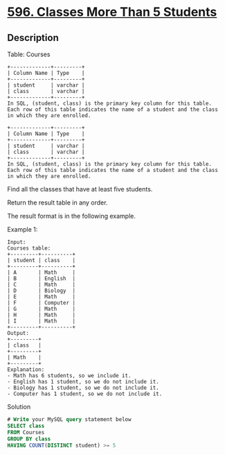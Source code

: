 # [596. Classes More Than 5 Students](https://leetcode.com/problems/classes-more-than-5-students/)

## Description


Table: Courses


```
+-------------+---------+
| Column Name | Type    |
+-------------+---------+
| student     | varchar |
| class       | varchar |
+-------------+---------+
In SQL, (student, class) is the primary key column for this table.
Each row of this table indicates the name of a student and the class in which they are enrolled.
```


```
+-------------+---------+
| Column Name | Type    |
+-------------+---------+
| student     | varchar |
| class       | varchar |
+-------------+---------+
In SQL, (student, class) is the primary key column for this table.
Each row of this table indicates the name of a student and the class in which they are enrolled.
```

Find all the classes that have at least five students.

Return the result table in any order.

The result format is in the following example.


Example 1:


```
Input: 
Courses table:
+---------+----------+
| student | class    |
+---------+----------+
| A       | Math     |
| B       | English  |
| C       | Math     |
| D       | Biology  |
| E       | Math     |
| F       | Computer |
| G       | Math     |
| H       | Math     |
| I       | Math     |
+---------+----------+
Output: 
+---------+
| class   |
+---------+
| Math    |
+---------+
Explanation: 
- Math has 6 students, so we include it.
- English has 1 student, so we do not include it.
- Biology has 1 student, so we do not include it.
- Computer has 1 student, so we do not include it.
```


Solution

```sql
# Write your MySQL query statement below
SELECT class
FROM Courses
GROUP BY class
HAVING COUNT(DISTINCT student) >= 5
```
